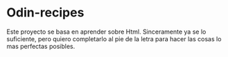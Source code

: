 # Odin-recipes

Este proyecto se basa en aprender sobre Html. Sinceramente ya se lo suficiente, pero quiero completarlo al pie de la letra para hacer las cosas lo mas perfectas posibles.